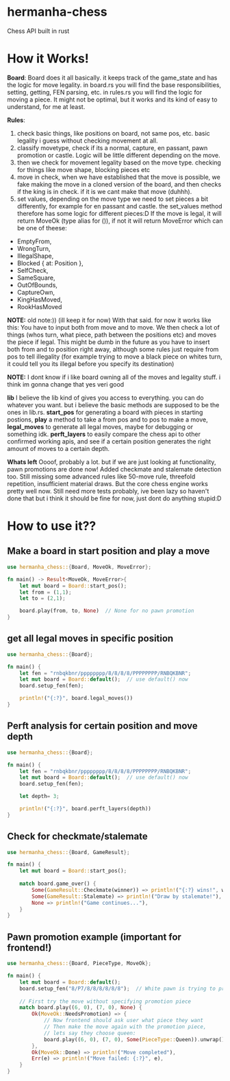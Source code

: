 # hermanha-chess
Chess API built in rust

# How it Works!

**Board**: Board does it all basically. it keeps track of the game_state and has the logic for move legality. in board.rs you will find the base responsibilities, setting, getting, FEN parsing, etc. in rules.rs you will find the logic for moving a piece. It might not be optimal, but it works and its kind of easy to understand, for me at least.

**Rules**: 
1. check basic things, like positions on board, not same pos, etc. basic legality i guess without checking movement at all.
2. classify movetype, check if its a normal, capture, en passant, pawn promotion or castle. Logic will be little different depending on the move.
3. then we check for movement legality based on the move type. checking for things like move shape, blocking pieces etc
4. move in check, when we have established that the move is possible, we fake making the move in a cloned version of the board, and then checks if the king is in check. if it is we cant make that move (duhhh).
5. set values, depending on the move type we need to set pieces a bit differently, for example for en passant and castle. the set_values method therefore has some logic for different pieces:D
If the move is legal, it will return MoveOk (type alias for ()), if not it will return MoveError which can be one of theese:
* EmptyFrom,
* WrongTurn,
* IllegalShape,
* Blocked { at: Position },
* SelfCheck,
* SameSquare,
* OutOfBounds,
* CaptureOwn,
* KingHasMoved,
* RookHasMoved

**NOTE:** old note:)) (ill keep it for now) With that said. for now it works like this: You have to input both from move and to move. We then check a lot of things (whos turn, what piece, path between the positions etc) and moves the piece if legal. This might be dumb in the future as you have to insert both from and to position right away, although some rules just require from pos to tell illegality (for example trying to move a black piece on whites turn, it could tell you its illegal before you specify its destination)

**NOTE:** I dont know if i like board owning all of the moves and legality stuff. i think im gonna change that yes veri good

**lib** I believe the lib kind of gives you access to everything. you can do whatever you want. but i believe the basic methods are supposed to be the ones in lib.rs. **start_pos** for generating a board with pieces in starting postions, **play** a method to take a from pos and to pos to make a move, **legal_moves** to generate all legal moves, maybe for debugging or something idk. **perft_layers** to easily compare the chess api to other confirmed working apis, and see if a certain position generates the right amount of moves to a certain depth.

**Whats left** Oooof, probably a lot. but if we are just looking at functionality, pawn promotions are done now! Added checkmate and stalemate detection too. Still missing some advanced rules like 50-move rule, threefold repetition, insufficient material draws. But the core chess engine works pretty well now. Still need more tests probably, ive been lazy so haven't done that but i think it should be fine for now, just dont do anything stupid:D

# How to use it??

## Make a board in start position and play a move
```rust
use hermanha_chess::{Board, MoveOk, MoveError};

fn main() -> Result<MoveOk, MoveError>{
    let mut board = Board::start_pos();
    let from = (1,1);
    let to = (2,1);

    board.play(from, to, None)  // None for no pawn promotion
}   
```

## get all legal moves in specific position
```rust
use hermanha_chess::{Board};

fn main() {
    let fen = "rnbqkbnr/pppppppp/8/8/8/8/PPPPPPPP/RNBQKBNR";
    let mut board = Board::default();  // use default() now
    board.setup_fen(fen); 

    println!("{:?}", board.legal_moves())
}
```

## Perft analysis for certain position and move depth
```rust
use hermanha_chess::{Board};

fn main() {
    let fen = "rnbqkbnr/pppppppp/8/8/8/8/PPPPPPPP/RNBQKBNR";
    let mut board = Board::default();  // use default() now
    board.setup_fen(fen);

    let depth= 3;

    println!("{:?}", board.perft_layers(depth))
}
```

## Check for checkmate/stalemate
```rust
use hermanha_chess::{Board, GameResult};

fn main() {
    let mut board = Board::start_pos();
    
    match board.game_over() {
        Some(GameResult::Checkmate(winner)) => println!("{:?} wins!", winner),
        Some(GameResult::Stalemate) => println!("Draw by stalemate!"),
        None => println!("Game continues..."),
    }
}
```

## Pawn promotion example (important for frontend!)
```rust
use hermanha_chess::{Board, PieceType, MoveOk};

fn main() {
    let mut board = Board::default();
    board.setup_fen("8/P7/8/8/8/8/8/8");  // White pawn is trying to promoteee:O
    
    // First try the move without specifying promotion piece
    match board.play((6, 0), (7, 0), None) {
        Ok(MoveOk::NeedsPromotion) => {
            // Now frontend should ask user what piece they want
            // Then make the move again with the promotion piece,
            // lets say they choose queen:
            board.play((6, 0), (7, 0), Some(PieceType::Queen)).unwrap();
        },
        Ok(MoveOk::Done) => println!("Move completed"),
        Err(e) => println!("Move failed: {:?}", e),
    }
}
```

